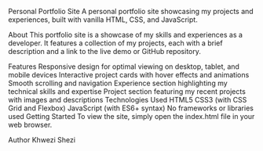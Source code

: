 Personal Portfolio Site
A personal portfolio site showcasing my projects and experiences, built with vanilla HTML, CSS, and JavaScript.

About
This portfolio site is a showcase of my skills and experiences as a developer. It features a collection of my projects, each with a brief description and a link to the live demo or GitHub repository.

Features
Responsive design for optimal viewing on desktop, tablet, and mobile devices
Interactive project cards with hover effects and animations
Smooth scrolling and navigation
Experience section highlighting my technical skills and expertise
Project section featuring my recent projects with images and descriptions
Technologies Used
HTML5
CSS3 (with CSS Grid and Flexbox)
JavaScript (with ES6+ syntax)
No frameworks or libraries used
Getting Started
To view the site, simply open the index.html file in your web browser.

Author
Khwezi Shezi
